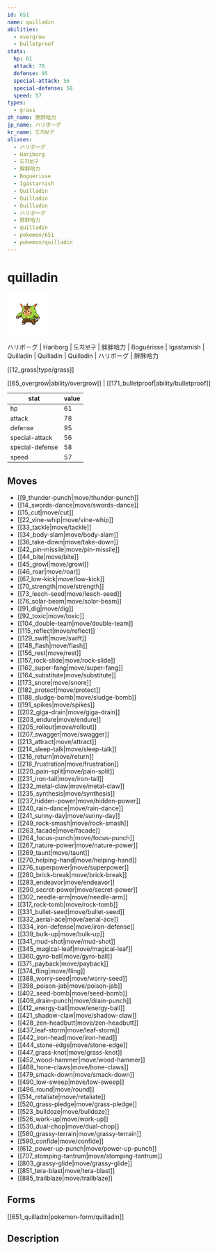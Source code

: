 ```yaml
---
id: 651
name: quilladin
abilities:
  - overgrow
  - bulletproof
stats:
  hp: 61
  attack: 78
  defense: 95
  special-attack: 56
  special-defense: 58
  speed: 57
types:
  - grass
zh_name: 胖胖哈力
jp_name: ハリボーグ
kr_name: 도치보구
aliases:
  - ハリボーグ
  - Hariborg
  - 도치보구
  - 胖胖哈力
  - Boguérisse
  - Igastarnish
  - Quilladin
  - Quilladin
  - Quilladin
  - ハリボーグ
  - 胖胖哈力
  - quilladin
  - pokemon/651
  - pokemon/quilladin
---
```

# quilladin

![](https://raw.githubusercontent.com/PokeAPI/sprites/master/sprites/pokemon/651.png)

ハリボーグ | Hariborg | 도치보구 | 胖胖哈力 | Boguérisse | Igastarnish | Quilladin | Quilladin | Quilladin | ハリボーグ | 胖胖哈力

[[12_grass|type/grass]]

[[65_overgrow|ability/overgrow]] | [[171_bulletproof|ability/bulletproof]]

|stat|value|
|---|---|
|hp|61|
|attack|78|
|defense|95|
|special-attack|56|
|special-defense|58|
|speed|57|


## Moves

- [[9_thunder-punch|move/thunder-punch]]
- [[14_swords-dance|move/swords-dance]]
- [[15_cut|move/cut]]
- [[22_vine-whip|move/vine-whip]]
- [[33_tackle|move/tackle]]
- [[34_body-slam|move/body-slam]]
- [[36_take-down|move/take-down]]
- [[42_pin-missile|move/pin-missile]]
- [[44_bite|move/bite]]
- [[45_growl|move/growl]]
- [[46_roar|move/roar]]
- [[67_low-kick|move/low-kick]]
- [[70_strength|move/strength]]
- [[73_leech-seed|move/leech-seed]]
- [[76_solar-beam|move/solar-beam]]
- [[91_dig|move/dig]]
- [[92_toxic|move/toxic]]
- [[104_double-team|move/double-team]]
- [[115_reflect|move/reflect]]
- [[129_swift|move/swift]]
- [[148_flash|move/flash]]
- [[156_rest|move/rest]]
- [[157_rock-slide|move/rock-slide]]
- [[162_super-fang|move/super-fang]]
- [[164_substitute|move/substitute]]
- [[173_snore|move/snore]]
- [[182_protect|move/protect]]
- [[188_sludge-bomb|move/sludge-bomb]]
- [[191_spikes|move/spikes]]
- [[202_giga-drain|move/giga-drain]]
- [[203_endure|move/endure]]
- [[205_rollout|move/rollout]]
- [[207_swagger|move/swagger]]
- [[213_attract|move/attract]]
- [[214_sleep-talk|move/sleep-talk]]
- [[216_return|move/return]]
- [[218_frustration|move/frustration]]
- [[220_pain-split|move/pain-split]]
- [[231_iron-tail|move/iron-tail]]
- [[232_metal-claw|move/metal-claw]]
- [[235_synthesis|move/synthesis]]
- [[237_hidden-power|move/hidden-power]]
- [[240_rain-dance|move/rain-dance]]
- [[241_sunny-day|move/sunny-day]]
- [[249_rock-smash|move/rock-smash]]
- [[263_facade|move/facade]]
- [[264_focus-punch|move/focus-punch]]
- [[267_nature-power|move/nature-power]]
- [[269_taunt|move/taunt]]
- [[270_helping-hand|move/helping-hand]]
- [[276_superpower|move/superpower]]
- [[280_brick-break|move/brick-break]]
- [[283_endeavor|move/endeavor]]
- [[290_secret-power|move/secret-power]]
- [[302_needle-arm|move/needle-arm]]
- [[317_rock-tomb|move/rock-tomb]]
- [[331_bullet-seed|move/bullet-seed]]
- [[332_aerial-ace|move/aerial-ace]]
- [[334_iron-defense|move/iron-defense]]
- [[339_bulk-up|move/bulk-up]]
- [[341_mud-shot|move/mud-shot]]
- [[345_magical-leaf|move/magical-leaf]]
- [[360_gyro-ball|move/gyro-ball]]
- [[371_payback|move/payback]]
- [[374_fling|move/fling]]
- [[388_worry-seed|move/worry-seed]]
- [[398_poison-jab|move/poison-jab]]
- [[402_seed-bomb|move/seed-bomb]]
- [[409_drain-punch|move/drain-punch]]
- [[412_energy-ball|move/energy-ball]]
- [[421_shadow-claw|move/shadow-claw]]
- [[428_zen-headbutt|move/zen-headbutt]]
- [[437_leaf-storm|move/leaf-storm]]
- [[442_iron-head|move/iron-head]]
- [[444_stone-edge|move/stone-edge]]
- [[447_grass-knot|move/grass-knot]]
- [[452_wood-hammer|move/wood-hammer]]
- [[468_hone-claws|move/hone-claws]]
- [[479_smack-down|move/smack-down]]
- [[490_low-sweep|move/low-sweep]]
- [[496_round|move/round]]
- [[514_retaliate|move/retaliate]]
- [[520_grass-pledge|move/grass-pledge]]
- [[523_bulldoze|move/bulldoze]]
- [[526_work-up|move/work-up]]
- [[530_dual-chop|move/dual-chop]]
- [[580_grassy-terrain|move/grassy-terrain]]
- [[590_confide|move/confide]]
- [[612_power-up-punch|move/power-up-punch]]
- [[707_stomping-tantrum|move/stomping-tantrum]]
- [[803_grassy-glide|move/grassy-glide]]
- [[851_tera-blast|move/tera-blast]]
- [[885_trailblaze|move/trailblaze]]

## Forms



[[651_quilladin|pokemon-form/quilladin]]

## Description



